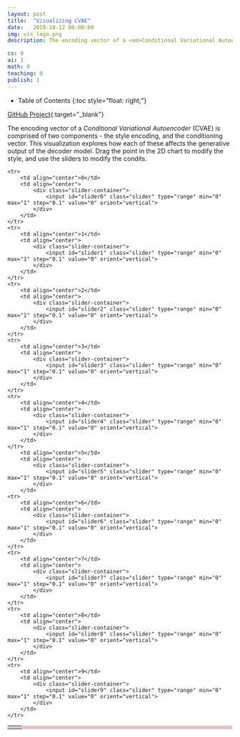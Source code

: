 ```yaml
---
layout: post
title:  "Visualizing CVAE"
date:   2018-10-12 00:00:00
img: vis_logo.png
description: The encoding vector of a <em>Conditional Variational Autoencoder</em> (CVAE) is comprised of two components - the style encoding, and the conditioning vector. This visualization explores 

cs: 0
ai: 1
math: 0
teaching: 0
publish: 1
---
```

* Table of Contents
{:toc style="float: right;"}

[GitHub Project](https://github.com/mathybit/ml-tutorials){:target="_blank"}




The encoding vector of a <em>Conditional Variational Autoencoder</em> (CVAE) is comprised of two components - the style encoding, and the conditioning vector. This visualization explores how each of these affects the generative output of the decoder model. Drag the point in the 2D chart to modify the style, and use the sliders to modify the condits.

<script type="text/javascript" src="/assets/js/tf.min.js"></script>
<script type="text/javascript" src="/assets/js/d3.min.js"></script>

<style type="text/css">
.slider {
	height: 12px;
	width: 120px;
	background: #d3d3d3;
	outline: none;
   	opacity: 0.7;
   	-webkit-transition: .2s;
   	transition: opacity .2s;
}
.slider:hover {
	opacity: 1;
}

#image-container {
	/* position: relative; */
	background-color: rgba(0,0,255, 0.3); /* starting color for the image container */
}

/* Styling for the draggable circle inside the chart */
circle.active {
	stroke: #555;
	stroke-width: 2px;
}
circle.inactive {
	stroke: #000;
	stroke-width: 2px;
}

.axis {
	stroke-width: 2px;
}
</style>


<table border="0" align="center" bgcolor="#DCC8C8">
	<tr>
		<td rowspan="11">
			<div id="chart-container"></div>
		</td>
		<td colspan="2" align="right" valign="top">
			<canvas id="image-container" width="112" height="112"></canvas>
		</td>
	</tr>

	<tr>
		<td align="center">0</td>
		<td align="center">
			<div class="slider-container">
				<input id="slider0" class="slider" type="range" min="0" max="1" step="0.1" value="0" orient="vertical">
			</div>
		</td>
	</tr>
	<tr>
		<td align="center">1</td>
		<td align="center">
			<div class="slider-container">
				<input id="slider1" class="slider" type="range" min="0" max="1" step="0.1" value="0" orient="vertical">
			</div>
		</td>
	</tr>
	<tr>
		<td align="center">2</td>
		<td align="center">
			<div class="slider-container">
				<input id="slider2" class="slider" type="range" min="0" max="1" step="0.1" value="0" orient="vertical">
			</div>
		</td>
	</tr>
	<tr>
		<td align="center">3</td>
		<td align="center">
			<div class="slider-container">
				<input id="slider3" class="slider" type="range" min="0" max="1" step="0.1" value="0" orient="vertical">
			</div>
		</td>
	</tr>
	<tr>
		<td align="center">4</td>
		<td align="center">
			<div class="slider-container">
				<input id="slider4" class="slider" type="range" min="0" max="1" step="0.1" value="0" orient="vertical">
			</div>
		</td>
	</tr>
		<td align="center">5</td>
		<td align="center">
			<div class="slider-container">
				<input id="slider5" class="slider" type="range" min="0" max="1" step="0.1" value="0" orient="vertical">
			</div>
		</td>
	<tr>
		<td align="center">6</td>
		<td align="center">
			<div class="slider-container">
				<input id="slider6" class="slider" type="range" min="0" max="1" step="0.1" value="0" orient="vertical">
			</div>
		</td>
	</tr>
	<tr>
		<td align="center">7</td>
		<td align="center">
			<div class="slider-container">
				<input id="slider7" class="slider" type="range" min="0" max="1" step="0.1" value="0" orient="vertical">
			</div>
		</td>
	</tr>
	<tr>
		<td align="center">8</td>
		<td align="center">
			<div class="slider-container">
				<input id="slider8" class="slider" type="range" min="0" max="1" step="0.1" value="0" orient="vertical">
			</div>
		</td>
	</tr>
	<tr>
		<td align="center">9</td>
		<td align="center">
			<div class="slider-container">
				<input id="slider9" class="slider" type="range" min="0" max="1" step="0.1" value="0" orient="vertical">
			</div>
		</td>
	</tr>
</table>



<script type="text/javascript">
////////////////////////////////////////
// Display properties
////////////////////////////////////////

var chartBGColor = "rgba(220, 200, 200, 0.0)";  //"#DCC8C8";
var scatterAlpha = 0.3; //for the preloaded codings dataset
var chartWidth =  440;
var chartHeight = 400;
var chartPadding = 20;

//draggable circle properties
var circleRadius = 7;
var circleColor = "#ffd000"; //#b0a0e0

var displayR = 10;
var displayG = 10;
var displayB = 80;
var displayA = 1.0;

// Map MNIST digit classes to colors. Values are taken from the matplotlib 'inferno' cmap
// quantized for 10 classes.
var colorMap = [
	'#19191d', //0
	'#322454', //1
	'#5c2479', //2
	'#85327b', //3
	'#ae4170', //4
	'#d35658', //5
	'#ee783b', //6
	'#fba51f', //7
	'#f7d550', //8
	'#fcffad'  //9
];



//////////////////////////////
/////// Chart elements ///////
//////////////////////////////

var svg = d3.select("#chart-container") // Create the chart SVG canvas
			.append("svg")
			.attr("height", chartHeight)
			.attr("width", chartWidth)
			.attr("style", "background: " + chartBGColor);

///// Scales and axes /////
var xScale = d3.scaleLinear() // Build the chart scales
	.domain([-4, -4])
	.range([chartPadding, chartWidth - chartPadding]);

var yScale = d3.scaleLinear()
	.domain([-4, 4])
	.range([chartHeight - chartPadding, chartPadding]);

var xAxis = d3.axisBottom() // Define the axes
	.scale(xScale)
	.ticks(8);

var yAxis = d3.axisLeft()
	.scale(yScale)
	.ticks(8);

svg.append("g") //Draw the axes
	.attr("class", "x axis")
	.attr("transform", "translate(0," + (chartHeight - chartPadding) + ")")
	.call(xAxis);

svg.append("g")
	.attr("class", "y axis")
	.attr("transform", "translate(" + chartPadding + ",0)")
	.call(yAxis);


svg.append("clipPath") //for clipping points outside the chart area
	.attr("id", "chart-area")
	.append("rect")
	.attr("x", chartPadding)
	.attr("y", chartPadding)
	.attr("width", chartWidth - 2 * chartPadding)
	.attr("height", chartHeight - 2 * chartPadding)


circles = svg.append("g") //group element to contain the chart circles for the scatter plot of preexisting coding space
			.attr("class", "circles")
			.attr("clip-path", "url(#chart-area)")


svg.append("text") //element that displays to let the user know model is still loading
	.attr("class", "loading text")
	.text("Loading model, please wait...")
	.attr("x", chartWidth / 2)
	.attr("y", chartHeight / 2)
	.attr("text-anchor", "middle") //center the loading text
	.attr("font-family", "sans-serif")
 	.attr("font-size", "14px")
 	.attr("fill", "#90a0a0");



////////////////////////////////////////////////////////
// Functions for dragging the point on the chart area //
////////////////////////////////////////////////////////

function clipNumber(number, min, max) {
	return Math.min(  Math.max(number, min)  , max);
}

function dragstarted(d) {
	d3.select(this).raise().classed("active", true).classed("inactive", false);
	//updateImage();
}

function dragged() {
	d3.select(this)
		.attr("cx", clipNumber(d3.event.x, chartPadding, chartWidth - chartPadding))
		.attr("cy", clipNumber(d3.event.y, chartPadding, chartHeight - chartPadding));
	updateImage();
}

function dragended(d) {
	d3.select(this).classed("active", false).classed("inactive", true);
	updateImage();
}



///////////////////////////
/////// UI Elements ///////
///////////////////////////

var condVector = [0, 0, 0, 0, 0, 0, 0, 0, 0, 0]; //needs to be declared before the slider elements which operate on it

d3.select("#slider0")
	.on("change", function() {
		var newValue = +d3.select(this).node().value;
		condVector[0] = newValue;
		updateImage();
		//console.log(condVector);
});
d3.select("#slider1")
	.on("change", function() {
		var newValue = +d3.select(this).node().value;
		condVector[1] = newValue;
		updateImage();
		//console.log(condVector);
});
d3.select("#slider2")
	.on("change", function() {
		var newValue = +d3.select(this).node().value;
		condVector[2] = newValue;
		updateImage();
		//console.log(condVector);
});
d3.select("#slider3")
	.on("change", function() {
		var newValue = +d3.select(this).node().value;
		condVector[3] = newValue;
		updateImage();
		//console.log(condVector);
});
d3.select("#slider4")
	.on("change", function() {
		var newValue = +d3.select(this).node().value;
		condVector[4] = newValue;
		updateImage();
		//console.log(condVector);
});
d3.select("#slider5")
	.on("change", function() {
		var newValue = +d3.select(this).node().value;
		condVector[5] = newValue;
		updateImage();
		//console.log(condVector);
});
d3.select("#slider6")
	.on("change", function() {
		var newValue = +d3.select(this).node().value;
		condVector[6] = newValue;
		updateImage();
		//console.log(condVector);
});
d3.select("#slider7")
	.on("change", function() {
		var newValue = +d3.select(this).node().value;
		condVector[7] = newValue;
		updateImage();
		//console.log(condVector);
});
d3.select("#slider8")
	.on("change", function() {
		var newValue = +d3.select(this).node().value;
		condVector[8] = newValue;
		updateImage();
		//console.log(condVector);
});
d3.select("#slider9")
	.on("change", function() {
		var newValue = +d3.select(this).node().value;
		condVector[9] = newValue;
		updateImage();
		//console.log(condVector);
});



/////////////////////////////
/////// TensorFlow JS ///////
/////////////////////////////

modelReady = false;
let decoder;

function predict(codings) {
	output = decoder.predict(tf.tensor([ codings ]));
	return output.flatten(); //use the .get() function to access the data from here on
}

function updateImage() {
	//construct the encoding vector by reading the UI parameters
	encoding = [];
	encoding.push(  xScale.invert(document.getElementById("dragInput").getAttribute("cx"))  );
	encoding.push(  yScale.invert(document.getElementById("dragInput").getAttribute("cy"))  );
	encoding.push(document.getElementById("slider0").value);
	encoding.push(document.getElementById("slider1").value);
	encoding.push(document.getElementById("slider2").value);
	encoding.push(document.getElementById("slider3").value);
	encoding.push(document.getElementById("slider4").value);
	encoding.push(document.getElementById("slider5").value);
	encoding.push(document.getElementById("slider6").value);
	encoding.push(document.getElementById("slider7").value);
	encoding.push(document.getElementById("slider8").value);
	encoding.push(document.getElementById("slider9").value);
	//console.log(encoding);

	//run the encoding vector through the model
	data = predict(encoding);

	var canvas = document.getElementById("image-container")
	var ctx = canvas.getContext("2d");

	// The ctx scale was set to 4:1 in both directions by modelInit()
	// This means that the image will be blown up 4-fold (28x28 is too small)
	// To draw, instead of modifying pixels, we simply FILL a rectangle that is 1x1
	// Blown up, this rect will be 4x4. The data controls the fillStyle rgba value
	for (var i = 0; i < 28; i++) {
		for (var j = 0; j < 28; j++) {
			dataValue = Math.floor(255*data.get(j*28 + i));
			valueR = Math.max(  dataValue  ,  displayR  );
			valueG = Math.max(  dataValue  ,  displayG  );
			valueB = Math.max(  dataValue  ,  displayB  );
			ctx.fillStyle = "rgba(" + valueR + ", " + valueG + ", " + valueB + ", " + displayA + ")";
			ctx.fillRect(i, j, 1, 1);
		}
	}

}

async function modelInit() {
	// Load the Keras model here - it needs to be run within async function
	decoder = await tf.loadModel('/assets/models/cvae1/model.json');

	//Once loaded, remove the loading text by fading it to the chart's background color, then remove()
	svg.select(".loading.text")
		.transition()
		.duration(300)
		.attr("fill-opacity", 0) //fade to background
		.remove(); //then remove the element altogether

	//fade the image container to the dark background we will draw our image in
	d3.select("#image-container")
		.transition()
		.duration(400)
		.style("background-color", "rgba(" + displayR + ", " + displayG + ", " + displayB +  ", " + displayA + ")");

	//construct the draggable circle which will represent the 'style' part of the CVAE encoding
	svg.append("circle")
		.attr("id", "dragInput")
		.attr("cx", 190)
		.attr("cy", 130)
		.attr("r", circleRadius)
		.style("fill", circleColor)
		.classed("inactive", true)
		.call(d3.drag()
			.on("start", dragstarted)
			.on("drag", dragged)
			.on("end", dragended)
		);

	//set the canvas scale here to 4x zoom
	var canvas = document.getElementById("image-container")
	var ctx = canvas.getContext("2d");
	ctx.scale(4,4);
	ctx.scale(1,1);

	modelReady = true;//not used but may be useful later
}

// Call the async function that does the model initialization
modelInit().then(function() {
	setTimeout(updateImage, 500);
});



////////////////////////////////////////////////
/////// Data objects and data processing ///////
////////////////////////////////////////////////
var dataset = []; //empty dataset

// Function for parsing the CSV rows, which get stored in the dataset[] array
function rowParser(d) {
	return {
		key: parseInt(d.index),
		x: parseFloat(d.x),
		y: parseFloat(d.y),
		label: parseInt(d.label)
	};
}


d3.csv("/assets/data/cvae_codings_small.csv", function(dataRow) {
	
	//read the CSV row by row and parse the necessary fields into our object
	dataObject = rowParser(dataRow);
	if (dataObject.x > -7 && dataObject.x < 7 && dataObject.y > -7 && dataObject.y < 7) {
		dataset.push(rowParser(dataRow)); //restrict which points we keep
	}
	//console.log(dataRow);
	//console.log(rowParser(dataRow));
	
}).then(function() {
	//Update the scales
	xScale.domain([
		d3.min(dataset, function(d) { return d.x; }),
		d3.max(dataset, function(d) { return d.x; })
	]);
	yScale.domain([
		d3.min(dataset, function(d) { return d.y; }),
		d3.max(dataset, function(d) { return d.y; })
	]);

	//Update the axes (with transition)
	svg.select(".x.axis")
		.transition()
		.duration(1000)
		.call(xAxis);
	svg.select(".y.axis")
		.transition()
		.duration(1000)
		.call(yAxis);

	//Create circles for the coding space scatter plot
	circles.selectAll("circle")
		.data(dataset)
		.enter()
		.append("circle")
		.attr("cx", chartWidth / 2)
		.attr("cy", chartHeight / 2)
		.attr("r", 2)
		.attr("fill", function(d) { return colorMap[d.label] })
		.attr("fill-opacity", scatterAlpha)
		.transition()
		.duration(1000)
		.attr("cx", function(d) { return xScale(d.x); })
		.attr("cy", function(d) { return yScale(d.y); });
});

</script>
